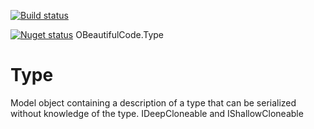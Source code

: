[![Build status](https://ci.appveyor.com/api/projects/status/fdd34fwf3vf6beiy?svg=true)](https://ci.appveyor.com/project/SurajGupta/obeautifulcode-type)

[![Nuget status](https://img.shields.io/nuget/v/OBeautifulCode.Type.svg)](https://www.nuget.org/packages/OBeautifulCode.Type)  OBeautifulCode.Type

Type
====
Model object containing a description of a type that can be serialized without knowledge of the type.
IDeepCloneable and IShallowCloneable